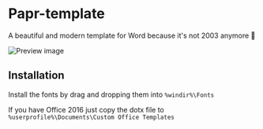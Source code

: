 # Papr-template

A beautiful and modern template for Word because it's not 2003 anymore 🤭

![Preview image](https://i.imgur.com/WFr9P7z.png)

## Installation

Install the fonts by drag and dropping them into `%windir%\Fonts`

If you have Office 2016 just copy the dotx file to `%userprofile%\Documents\Custom Office Templates`
